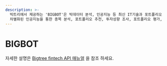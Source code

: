 ```yaml
---
description: >-
  빅트리에서 제공하는 'BIGBOT'은 빅데이터 분석, 인공지능 등 최신 IT기술과 포트폴리오 최적화, 자산배분 전략 등금융공학 기술을 융합한
  차별화된 인공지능을 통한 종목 분석, 포트폴리오 추천, 투자성향 조사, 포트폴리오 평가, 자산분배 API 등을 제공 합니다.
---
```


# BIGBOT

 자세한 설명은 [Bigtree fintech API 매뉴얼](https://developers.koscom.co.kr/resources/documentation/20170721_Bigtree%20fintech%20API.pdf) 을 참조 하세요.

